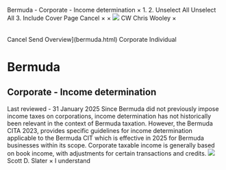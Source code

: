 Bermuda - Corporate - Income determination
×
1.
2.
Unselect All
Unselect All
3.
Include Cover Page
Cancel
×
×
![](-/media/world-wide-tax-summaries/attachments/global---chris-wooley.ashx%3Frev=ac5e5f3223b34096b1afc2a6009c7320&revision=ac5e5f32-23b3-4096-b1af-c2a6009c7320&hash=859B7ADC84DC2CBEC9760E9E6EE7DE6D0A8BFCDF)
CW
Chris Wooley
×
######
Cancel
Send
Overview](bermuda.html)
Corporate
Individual
# Bermuda
## Corporate - Income determination
Last reviewed - 31 January 2025
Since Bermuda did not previously impose income taxes on corporations, income determination has not historically been relevant in the context of Bermuda taxation.
However, the Bermuda CITA 2023, provides specific guidelines for income determination applicable to the Bermuda CIT which is effective in 2025 for Bermuda businesses within its scope. Corporate taxable income is generally based on book income, with adjustments for certain transactions and credits.
![](-/media/world-wide-tax-summaries/attachments/bermuda---scott_slater.ashx%3Frev=a6b8c2ea4afa4782b54455ae12868d57&revision=a6b8c2ea-4afa-4782-b544-55ae12868d57&hash=B5EA019F617156DBE45354663B841945D151D6C7)
Scott D. Slater
×
I understand